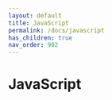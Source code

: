 ```yaml
---
layout: default
title: JavaScript
permalink: /docs/javascript
has_children: true
nav_order: 902
---
```


# JavaScript
